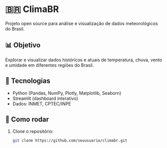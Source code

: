 # 🇧🇷 ClimaBR

Projeto open source para análise e visualização de dados meteorológicos do Brasil.

## 📊 Objetivo
Explorar e visualizar dados históricos e atuais de temperatura, chuva, vento e umidade em diferentes regiões do Brasil.

## 🧰 Tecnologias
- Python (Pandas, NumPy, Plotly, Matplotlib, Seaborn)
- Streamlit (dashboard interativo)
- Dados: INMET, CPTEC/INPE

## 🚀 Como rodar
1. Clone o repositório:
   ```bash
   git clone https://github.com/seuusuario/climabr.git
